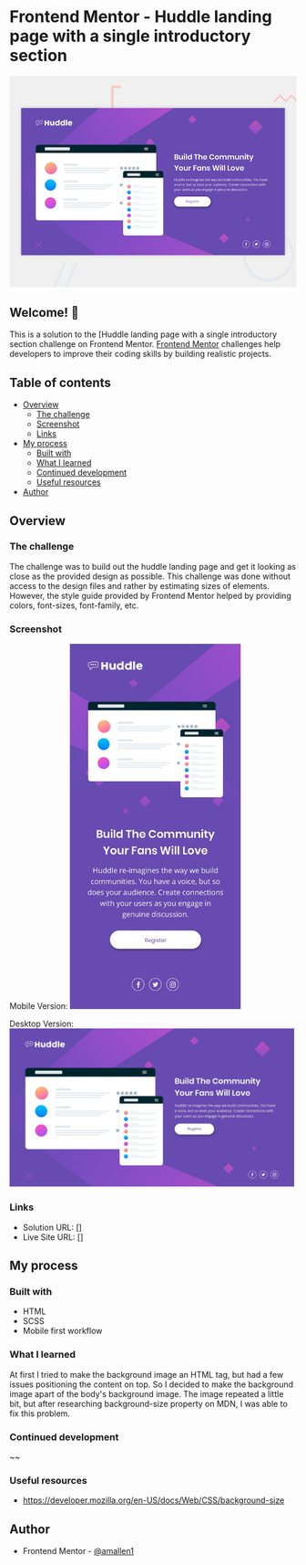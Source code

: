 # Frontend Mentor - Huddle landing page with a single introductory section

![Design preview for the Profile card component coding challenge](./design/desktop-preview.jpg)


## Welcome! 👋

This is a solution to the [Huddle landing page with a single introductory section challenge on Frontend Mentor.
[Frontend Mentor](https://www.frontendmentor.io) challenges help developers to improve their coding skills by building realistic projects.

## Table of contents

- [Overview](#overview)
  - [The challenge](#the-challenge)
  - [Screenshot](#screenshot)
  - [Links](#links)
- [My process](#my-process)
  - [Built with](#built-with)
  - [What I learned](#what-i-learned)
  - [Continued development](#continued-development)
  - [Useful resources](#useful-resources)
- [Author](#author)

## Overview

### The challenge

The challenge was to build out the huddle landing page and get it looking as close as the provided design as possible. 
This challenge was done without access to the design files and rather by estimating sizes of elements. However, the style guide provided by Frontend Mentor helped by providing colors, font-sizes, font-family, etc. 

### Screenshot

Mobile Version:
<img src="/design/mobile-design.jpg" width="300"/>

Desktop Version:
<img src="/design/desktop-design.jpg" width="500">


### Links

- Solution URL: []
- Live Site URL: []


## My process

### Built with

- HTML
- SCSS
- Mobile first workflow



### What I learned

At first I tried to make the background image an HTML tag, but had a few issues positioning the content on top. So I decided to make the background image apart of the body's background image. The image repeated a little bit, but after researching background-size property on MDN, I was able to fix this problem.


### Continued development

~~

### Useful resources

- https://developer.mozilla.org/en-US/docs/Web/CSS/background-size



## Author
- Frontend Mentor - [@amallen1](https://www.frontendmentor.io/profile/amallen1)


